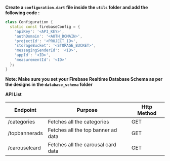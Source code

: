 **Create a `configuration.dart` file inside the `utils` folder and add the following code :**

```dart
class Configuration {
  static const firebaseConfig = {
    'apiKey': '<API_KEY>',
    'authDomain': '<AUTH_DOMAIN>',
    'projectId': '<PROJECT_ID>',
    'storageBucket': '<STORAGE_BUCKET>',
    'messagingSenderId': '<ID>',
    'appId': '<ID>',
    'measurementId': '<ID>'
  };
}
```

**Note: Make sure you set your Firebase Realtime Database Schema as per the designs in the `database_schema` folder**

**API List**

| Endpoint | Purpose | Http Method |
| --------- | ------ | --- |
| /categories | Fetches all the categories | GET
| /topbannerads | Fetches all the top banner ad data | GET
| /carouselcard | Fetches all the carousal card data | GET
